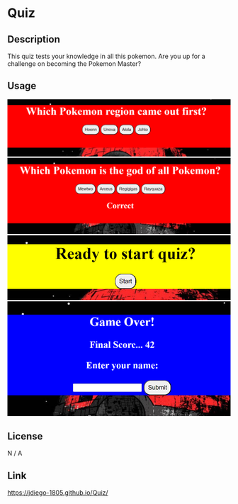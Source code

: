 # Quiz

## Description

This quiz tests your knowledge in all this pokemon. Are you up for a challenge on becoming the Pokemon Master?

## Usage

![Alt text](assets/quiz.png)![Alt text](assets/quiz1.png)![Alt text](assets/quiz2.png)![Alt text](assets/quiz3.png)

## License

N / A

## Link

https://jdiego-1805.github.io/Quiz/